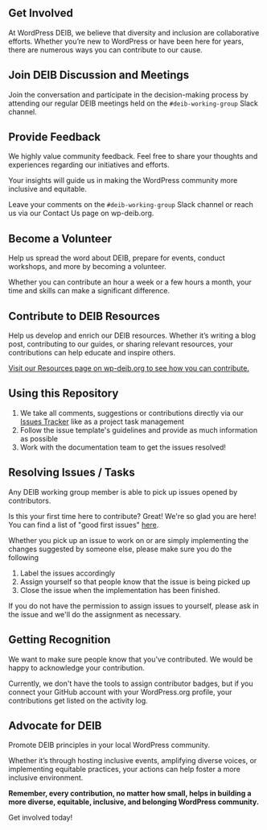 ## Get Involved

At WordPress DEIB, we believe that diversity and inclusion are collaborative efforts. Whether you’re new to WordPress or have been here for years, there are numerous ways you can contribute to our cause.

## Join DEIB Discussion and Meetings

Join the conversation and participate in the decision-making process by attending our regular DEIB meetings held on the `#deib-working-group` Slack channel.

## Provide Feedback
We highly value community feedback. Feel free to share your thoughts and experiences regarding our initiatives and efforts.

Your insights will guide us in making the WordPress community more inclusive and equitable.

Leave your comments on the `#deib-working-group` Slack channel or reach us via our Contact Us page on wp-deib.org.

## Become a Volunteer
Help us spread the word about DEIB, prepare for events, conduct workshops, and more by becoming a volunteer.

Whether you can contribute an hour a week or a few hours a month, your time and skills can make a significant difference.

## Contribute to DEIB Resources

Help us develop and enrich our DEIB resources. Whether it’s writing a blog post, contributing to our guides, or sharing relevant resources, your contributions can help educate and inspire others.

[Visit our Resources page on wp-deib.org to see how you can contribute.](https://wp-deib.org/resources/)


## Using this Repository

1. We take all comments, suggestions or contributions directly via our [Issues Tracker](https://github.com/WordPress/DEIB-Issue-Tracker/issues) like as a project task management
2. Follow the issue template's guidelines and provide as much information as possible
3. Work with the documentation team to get the issues resolved!

## Resolving Issues / Tasks

Any DEIB working group member is able to pick up issues opened by contributors. 

Is this your first time here to contribute? Great! We're so glad you are here! You can find a list of "good first issues" [here](https://github.com/WordPress/DEIB-Issue-Tracker/labels/good%20first%20issue).

Whether you pick up an issue to work on or are simply implementing the changes suggested by someone else, please make sure you do the following

1. Label the issues accordingly
2. Assign yourself so that people know that the issue is being picked up
3. Close the issue when the implementation has been finished.

If you do not have the permission to assign issues to yourself, please ask in the issue and we'll do the assignment as necessary.

## Getting Recognition

We want to make sure people know that you've contributed. We would be happy to acknowledge your contribution.

Currently, we don't have the tools to assign contributor badges, but if you connect your GitHub account with your WordPress.org profile, your contributions get listed on the activity log.

## Advocate for DEIB

Promote DEIB principles in your local WordPress community.

Whether it’s through hosting inclusive events, amplifying diverse voices, or implementing equitable practices, your actions can help foster a more inclusive environment.

**Remember, every contribution, no matter how small, helps in building a more diverse, equitable, inclusive, and belonging WordPress community.**

Get involved today!
